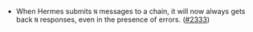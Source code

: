*   When Hermes submits `N` messages to a chain, it will now always gets back `N` responses, even in the presence of errors.
    ([#2333](https://github.com/informalsystems/ibc-rs/issues/2333))
